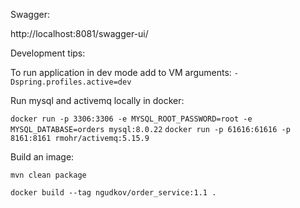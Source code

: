 
Swagger:

http://localhost:8081/swagger-ui/

Development tips:

To run application in dev mode add to VM arguments:
`-Dspring.profiles.active=dev `

Run mysql and activemq locally in docker:

`docker run -p 3306:3306 -e MYSQL_ROOT_PASSWORD=root -e MYSQL_DATABASE=orders mysql:8.0.22`
`docker run -p 61616:61616 -p 8161:8161 rmohr/activemq:5.15.9`


Build an image:

`mvn clean package`

`docker build --tag ngudkov/order_service:1.1 .`
